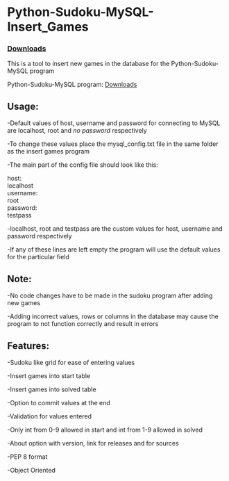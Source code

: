 # Python-Sudoku-MySQL-Insert_Games

### [Downloads](https://github.com/VarunS2002/Python-Sudoku-MySQL-InsertGames/releases)

This is a tool to insert new games in the database for the Python-Sudoku-MySQL program

Python-Sudoku-MySQL program:
[Downloads](https://github.com/VarunS2002/Python-Sudoku-MySQL/releases)

## Usage:

-Default values of host, username and password for connecting to MySQL are localhost, root and *no password* respectively

-To change these values place the mysql_config.txt file in the same folder as the insert games program

-The main part of the config file should look like this:


host:<br />
localhost<br />
username:<br />
root<br />
password:<br />
testpass<br />


-localhost, root and testpass are the custom values for host, username and password respectively

-If any of these lines are left empty the program will use the default values for the particular field

## Note:

-No code changes have to be made in the sudoku program after adding new games 

-Adding incorrect values, rows or columns in the database may cause the program to not function correctly and result in errors 

## Features:

-Sudoku like grid for ease of entering values

-Insert games into start table

-Insert games into solved table

-Option to commit values at the end

-Validation for values entered

-Only int from 0-9 allowed in start and int from 1-9 allowed in solved

-About option with version, link for releases and for sources

-PEP 8 format

-Object Oriented
